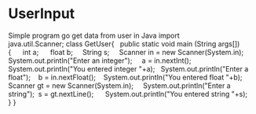 # UserInput
Simple program go get data from user in Java
import java.util.Scanner; class GetUser{   public static void main (String args[]) 
{      int a;     
float b;    
String s;    
Scanner in = new Scanner(System.in);      
System.out.println("Enter an integer");    
a = in.nextInt();  
System.out.println("You entered integer "+a);  
System.out.println("Enter a float");   
b = in.nextFloat();   
System.out.println("You entered float "+b);  
Scanner gt = new Scanner(System.in);    
System.out.println("Enter a string"); 
s = gt.nextLine();     
System.out.println("You entered string "+s);   
}
}
